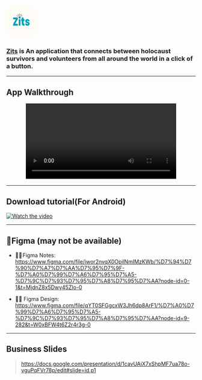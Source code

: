 # <img src="https://github.com/itaim18/Zits/blob/master/assets/icon.png" alt="logo" width="80" >

### [Zits](http://zits.vercel.app/) is An application that connects between holocaust survivors and volunteers from all around the world in a click of a button.

---

## App Walkthrough

<div align="center">
  <video src="https://user-images.githubusercontent.com/37772742/232308330-7c1745f4-e355-4d48-8a2e-022f7b0aee84.mp4" width="400" />


  <p>The volunteer signs up and explores the app.</p>

<video src="https://user-images.githubusercontent.com/37772742/232308565-b9c2f952-8727-41a0-b729-7c797a45a94a.mp4" width="400" />
 <p>The survivor signs up, calls for help and is recorded for specifying the call</p>


<video src="https://user-images.githubusercontent.com/37772742/232308096-e8829fb8-8286-4fb6-8f0e-1de859468d3a.mp4" width="400" />

 <p>The volunteer receives a notification sees the call and its detail and decide to call the survivor in order to help him</p>
  
</div>

---

## Download tutorial(For Android)

[![Watch the video](https://img.youtube.com/vi/vezFcTHqScA/hqdefault.jpg)](https://www.youtube.com/watch?v=vezFcTHqScA&ab_channel=ItaiMizlish)

---

## 🎨Figma (may not be available)

- 🎨📝 Figma Notes: https://www.figma.com/file/iwor2nvqX0OpilNmIMzKWb/%D7%94%D7%90%D7%A7%D7%AA%D7%95%D7%9F-%D7%A0%D7%99%D7%A6%D7%95%D7%A5-%D7%9C%D7%93%D7%95%D7%A8%D7%95%D7%AA?node-id=0-1&t=MjdnZ8x5Dwy45ZIo-0

- 🎨📱 Figma Design: https://www.figma.com/file/qYT0SFGgcxW3Jh6dp8ArF1/%D7%A0%D7%99%D7%A6%D7%95%D7%A5-%D7%9C%D7%93%D7%95%D7%A8%D7%95%D7%AA?node-id=9-282&t=W0xBFW4t6Z2r4r3g-0

---

## Business Slides

> https://docs.google.com/presentation/d/1cavUAiX7xShpMF7ua78o-vguPqFVr78p/edit#slide=id.p1
